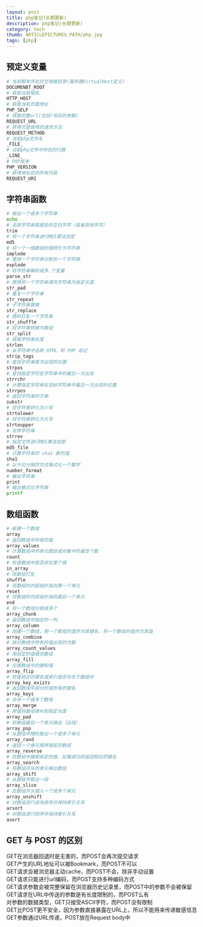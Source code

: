 ```yaml
---
layout: post
title: php笔记(长期更新)
description: php笔记(长期更新)
category: tech
thumb: ARTICLEPICTURES_PATH/php.jpg
tags: [php]
---
```


## 预定义变量
```bash
# 当前脚本所在的文档根目录(服务器VirtualHost定义)
DOCUMENBT_ROOT
# 获取当前域名
HTTP_HOST
# 获取当前页面地址 
PHP_SELF
# 获取完整url(包括?号后的参数)
REQUEST_URL
# 获得页面使用的请求方法
REQUEST_METHOD
# 当前php文件名
_FILE_
# 当前php文件中所在的行数
_LINE_
# PHP版本
PHP_VERSION
# 获得地址后的所有内容
REQUEST_URI
```

## 字符串函数
```bash
# 输出一个或多个字符串
echo
# 去除字符串首尾处的空白字符（或者其他字符）
trim
# 将一个字符串进行MD5算法加密
md5
# 将一个一维数组的值转化为字符串
implode
# 使用一个字符串分割另一个字符串
explode
# 将字符串解析成多.个变量
parse_str
# 使用另一个字符串填充字符串为指定长度
str_pad
# 重复一个字符串
str_repeat
# 子字符串替换
str_replace
# 随机打乱一个字符串
str_shuffle
# 将字符串转换为数组
str_split
# 获取字符串长度
strlen
# 从字符串中去除 HTML 和 PHP 标记
strip_tags
# 查找字符串首次出现的位置
strpos
# 查找指定字符在字符串中的最后一次出现
strrchr
# 计算指定字符串在目标字符串中最后一次出现的位置
strrpos
# 返回字符串的子串
substr
# 将字符串转化为小写
strtolower
# 将字符串转化为大写
strtoupper
# 反转字符串
strrev
# 指定文件进行MD5算法加密
md5_file
# 计算字符串的 sha1 散列值
sha1
# 以千位分隔符方式格式化一个数字
number_format
# 输出字符串
print
# 输出格式化字符串
printf
```

## 数组函数
```bash
# 新建一个数组
array
# 返回数组中所有的值
array_values
# 计算数组中的单元数目或对象中的属性个数
count
# 检查数组中是否存在某个值
in_array
# 将数组打乱
shuffle
# 将数组的内部指针指向第一个单元
reset
# 将数组的内部指针指向最后一个单元
end
# 将一个数组分割成多个
array_chunk
# 返回数组中指定的一列
array_column
# 创建一个数组，用一个数组的值作为其键名，另一个数组的值作为其值
array_combine
# 统计数组中所有的值出现的次数
array_count_values
# 用给定的值填充数组
array_fill
# 交换数组中的键和值
array_flip
# 检查给定的键名或索引是否存在于数组中
array_key_exists
# 返回数组中部分的或所有的键名
array_keys
# 合并一个或多个数组
array_merge
# 用值将数组填补到指定长度
array_pad
# 将数组最后一个单元弹出（出栈）
array_pop
# 从数组中随机取出一个或多个单元
array_rand
# 返回一个单元顺序相反的数组
array_reverse
# 在数组中搜索给定的值，如果成功则返回相应的键名
array_search
# 将数组开头的单元移出数组
array_shift
# 从数组中取出一段
array_slice
# 在数组开头插入一个或多个单元
array_unshift
# 对数组进行逆向排序并保持索引关系
arsort
# 对数组进行排序并保持索引关系
asort
```

## GET 与 POST 的区别
GET在浏览器回退时是无害的，而POST会再次提交请求<br>
GET产生的URL地址可以被Bookmark，而POST不可以<br>
GET请求会被浏览器主动cache，而POST不会，除非手动设置<br>
GET请求只能进行url编码，而POST支持多种编码方式<br>
GET请求参数会被完整保留在浏览器历史记录里，而POST中的参数不会被保留<br>
GET请求在URL中传送的参数是有长度限制的，而POST么有<br>
对参数的数据类型，GET只接受ASCII字符，而POST没有限制<br>
GET比POST更不安全，因为参数直接暴露在URL上，所以不能用来传递敏感信息<br>
GET参数通过URL传递，POST放在Request body中<br>